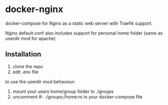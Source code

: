# docker-nginx

docker-compose for Nginx as a static web server with Traefik support.

Nginx default.conf also includes support for personal home folder (same as userdir mod for apache)

## Installation
1. clone the repo
2. edit .env file

to use the userdir mod behaviour:
1. mount your users home/group folder to ./groups
2. uncomment #- ./groups:/home:ro in your docker-compose file
